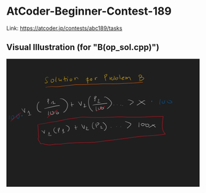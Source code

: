 # AtCoder-Beginner-Contest-189
Link: https://atcoder.jp/contests/abc189/tasks
## Visual Illustration (for "B(op_sol.cpp)")
![](vis.png)
